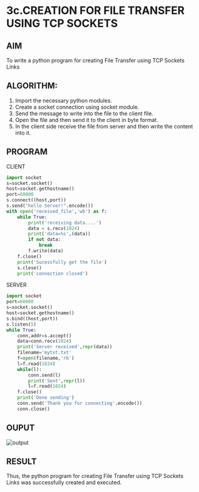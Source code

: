 # 3c.CREATION FOR FILE TRANSFER USING TCP SOCKETS
## AIM
To write a python program for creating File Transfer using TCP Sockets Links
## ALGORITHM:
1. Import the necessary python modules.
2. Create a socket connection using socket module.
3. Send the message to write into the file to the client file.
4. Open the file and then send it to the client in byte format.
5. In the client side receive the file from server and then write the content into it.
## PROGRAM
CLIENT
```python
import socket
s=socket.socket()
host=socket.gethostname()
port=60000
s.connect((host,port))
s.send("hello Server!".encode())
with open('received_file','wb') as f:
    while True:
        print('receiving data....')
        data = s.recv(1024)
        print('data=%s',(data))
        if not data:
            break
        f.write(data)
    f.close()
    print('Sucessfully get the file')
    s.close()
    print('connection closed')

```
SERVER
```python
import socket
port=60000
s=socket.socket()
host=socket.gethostname()
s.bind((host,port))
s.listen(5)
while True:
    conn,addr=s.accept()
    data=conn.recv(1024)
    print('Server received',repr(data))
    filename='mytxt.txt'
    f=open(filename,'rb')
    l=f.read(1024)
    while(l):
        conn.send(l)
        print('Sent',repr(l))
        l=f.read(1024)
    f.close()
    print('Done sending')
    conn.send('Thank you for connecting'.encode())
    conn.close()

```
## OUPUT
![output](https://github.com/user-attachments/assets/1ec498ab-63f4-407d-8157-74eb27256d92)

## RESULT
Thus, the python program for creating File Transfer using TCP Sockets Links was 
successfully created and executed.
